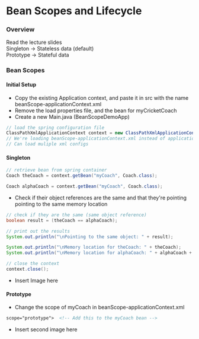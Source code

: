 # Bean Scopes and Lifecycle

### Overview
Read the lecture slides  
Singleton -> Stateless data (default)   
Prototype -> Stateful data  

### Bean Scopes
#### Initial Setup
* Copy the existing Application context, and paste it in src with the name beanScope-applicationContext.xml
* Remove the load properties file, and the bean for myCricketCoach
* Create a new Main.java (BeanScopeDemoApp)
```java
// load the spring configuration file
ClassPathXmlApplicationContext context = new ClassPathXmlApplicationContext("beanScope-applicationContext.xml");
// We're loading beanScope-applicationContext.xml instead of applicationContext.xml
// Can load muliple xml configs
```

#### Singleton
```java
// retrieve bean from spring container
Coach theCoach = context.getBean("myCoach", Coach.class);

Coach alphaCoach = context.getBean("myCoach", Coach.class);
```
* Check if their object references are the same and that they're pointing pointing to the same memory location
```java
// check if they are the same (same object reference)
boolean result = (theCoach == alphaCoach);

// print out the results
System.out.println("\nPointing to the same object: " + result);

System.out.println("\nMemory location for theCoach: " + theCoach);
System.out.println("\nMemory location for alphaCoach: " + alphaCoach + "\n");

// close the context
context.close();
```
* Insert Image here

#### Prototype
* Change the scope of myCoach in beanScope-applicationContext.xml
```xml
scope="prototype">	<!-- Add this to the myCoach bean -->
```
* Insert second image here

